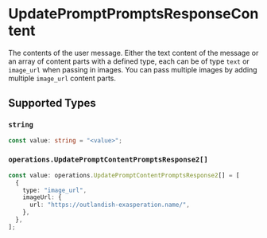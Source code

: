 # UpdatePromptPromptsResponseContent

The contents of the user message. Either the text content of the message or an array of content parts with a defined type, each can be of type `text` or `image_url` when passing in images. You can pass multiple images by adding multiple `image_url` content parts. 


## Supported Types

### `string`

```typescript
const value: string = "<value>";
```

### `operations.UpdatePromptContentPromptsResponse2[]`

```typescript
const value: operations.UpdatePromptContentPromptsResponse2[] = [
  {
    type: "image_url",
    imageUrl: {
      url: "https://outlandish-exasperation.name/",
    },
  },
];
```

